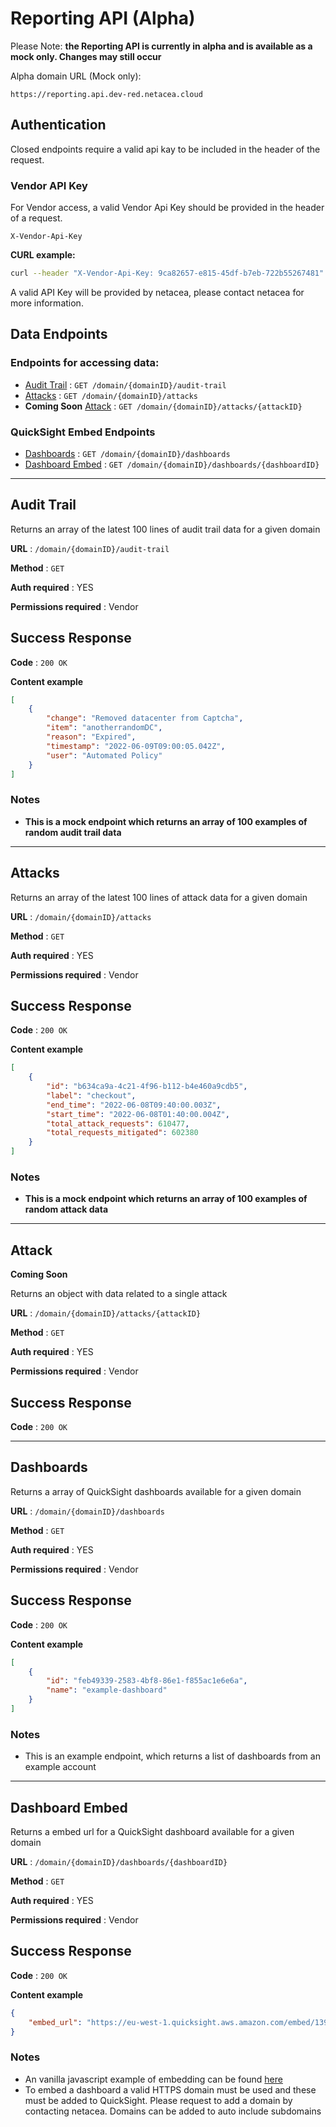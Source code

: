 # Reporting API (Alpha)

Please Note: **the Reporting API is currently in alpha and is available as a mock only. Changes may still occur**

Alpha domain URL (Mock only):

`https://reporting.api.dev-red.netacea.cloud`

## Authentication

Closed endpoints require a valid api kay to be included in the header of the request.

### Vendor API Key

For Vendor access, a valid Vendor Api Key should be provided in the header of a request.

```
X-Vendor-Api-Key
```

**CURL example:**

```bash
curl --header "X-Vendor-Api-Key: 9ca82657-e815-45df-b7eb-722b55267481" https://reporting.api.dev-red.netacea.cloud/domain/e96e6ef1-6763-4bc9-b2a1-0a038c54a235/dashboards
```

A valid API Key will be provided by netacea, please contact netacea for more information.

## Data Endpoints

### Endpoints for accessing data:

* [Audit Trail](#audit-trail) : `GET /domain/{domainID}/audit-trail`
* [Attacks](#attacks) : `GET /domain/{domainID}/attacks`
* **Coming Soon** [Attack](#attack) : `GET /domain/{domainID}/attacks/{attackID}`

### QuickSight Embed Endpoints

* [Dashboards](#dashboards) : `GET /domain/{domainID}/dashboards`
* [Dashboard Embed](#dashboard-embed) : `GET /domain/{domainID}/dashboards/{dashboardID}`

---

## Audit Trail

Returns an array of the latest 100 lines of audit trail data for a given domain

**URL** : `/domain/{domainID}/audit-trail`

**Method** : `GET`

**Auth required** : YES

**Permissions required** : Vendor

## Success Response

**Code** : `200 OK`

**Content example**

```json
[
    {
        "change": "Removed datacenter from Captcha",
        "item": "anotherrandomDC",
        "reason": "Expired",
        "timestamp": "2022-06-09T09:00:05.042Z",
        "user": "Automated Policy"
    }
]
```

### Notes

* **This is a mock endpoint which returns an array of 100 examples of random audit trail data**

---

## Attacks

Returns an array of the latest 100 lines of attack data for a given domain

**URL** : `/domain/{domainID}/attacks`

**Method** : `GET`

**Auth required** : YES

**Permissions required** : Vendor

## Success Response

**Code** : `200 OK`

**Content example**

```json
[
    {
        "id": "b634ca9a-4c21-4f96-b112-b4e460a9cdb5",
        "label": "checkout",
        "end_time": "2022-06-08T09:40:00.003Z",
        "start_time": "2022-06-08T01:40:00.004Z",
        "total_attack_requests": 610477,
        "total_requests_mitigated": 602380
    }
]
```

### Notes

* **This is a mock endpoint which returns an array of 100 examples of random attack data**

---

## Attack

**Coming Soon**

Returns an object with data related to a single attack

**URL** : `/domain/{domainID}/attacks/{attackID}`

**Method** : `GET`

**Auth required** : YES

**Permissions required** : Vendor

## Success Response

**Code** : `200 OK`

<!-- **Content example**

```json

``` 

### Notes

* **This is a mock endpoint which return an example of a single attack**

-->

---

## Dashboards

Returns a array of QuickSight dashboards available for a given domain

**URL** : `/domain/{domainID}/dashboards`

**Method** : `GET`

**Auth required** : YES

**Permissions required** : Vendor

## Success Response

**Code** : `200 OK`

**Content example**

```json
[
    {
        "id": "feb49339-2583-4bf8-86e1-f855ac1e6e6a",
        "name": "example-dashboard"
    }
]
```

### Notes

* This is an example endpoint, which returns a list of dashboards from an example account

---

## Dashboard Embed

Returns a embed url for a QuickSight dashboard available for a given domain

**URL** : `/domain/{domainID}/dashboards/{dashboardID}`

**Method** : `GET`

**Auth required** : YES

**Permissions required** : Vendor

## Success Response

**Code** : `200 OK`

**Content example**

```json
{
    "embed_url": "https://eu-west-1.quicksight.aws.amazon.com/embed/139a34f5cf964c418548bafa5616e261/dashboards/feb49339-2583-4bf8-86e1-f855ac1e6e6a?code=AYABeIkvPlIiGPf7XGl9IVlv1U0AAAABAAdhd3Mta21zAEthcm46YXdzOmttczpldS13ZXN0LTE6MzU2MzA1MTgzMDczOmtleS83ZTYwMTNkMC0xM2I0LTRmODItYmI1NC00YjllMTM4NzczNjYAuAECAQB4mmfdaL-WJblO_x3fgpluVFAFiuT29EIrIJ6BR4V1br8BO1HV4q_WY5p9Gs21CBYEaQAAAH4wfAYJKoZIhvcNAQcGoG8wbQIBADBoBgkqhkiG9w0BBwEwHgYJYIZIAWUDBAEuMBEEDFXG5Xf9wRfyKe5whQIBEIA7I2IudP7byOfV4cNpGsknnpEpVnLzaoJPZAYxjvTN59keZCWkj1tXcedK5AiIF55pTm4SSW0CI-cqqaoCAAAAAAwAABAAAAAAAAAAAAAAAAAAEI3hGAEtKi6yopiYzjf1rP____8AAAABAAAAAAAAAAAAAAABAAAA5bgINEGlJ0CeaZhdbLcxj1IJFqkka7YCEtJjXJsYm6IEw9Yhhkof3Aijp1jOOcHu9QXPdObjFlfw4jOCqxyvLC8hsNnPMRKJf5XkPVG8mPtZoAJDXEAEvw0xMe-op0mGPRNOmQmt0862V7dBTSHnSbVNvapMiJgcrQ9B_mxXNQHrv2rsGsGs1tFhCvZLQDZALHLsP3dsBFN3cHD5URAZcLYPo-YZCkbpM0ABgQwYxwgWVQdYwU4nAGwnBwRRpzx2WyzOnuF-eUtnR1ALuhQ4a3GkB5ejTSResRw7QrLz9Wrw5ikl79FgvknltHry27SHLJuV_7Pb&identityprovider=quicksight&isauthcode=true"
}
```

### Notes

* An vanilla javascript example of embedding can be found [here](dashboard-embed.html)
* To embed a dashboard a valid HTTPS domain must be used and these must be added to QuickSight. Please request to add a domain by contacting netacea. Domains can be added to auto include subdomains